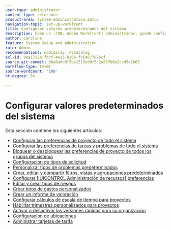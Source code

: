 ```yaml
---
user-type: administrator
content-type: reference
product-area: system-administration;setup
navigation-topic: set-up-workfront
title: Configurar valores predeterminados del sistema
description: Como un [!DNL Adobe Workfront] administrador, puede configurar los valores predeterminados del sistema, como las preferencias de todos los proyectos que creen los usuarios.
author: Caroline
feature: System Setup and Administration
role: Admin
recommendations: noDisplay, noCatalog
exl-id: 0ea1722b-fbcf-4e13-b206-f954877076cf
source-git-commit: 86a0a9ddf5be1515ed8f5c2a537b0e2ccd5a1b63
workflow-type: tm+mt
source-wordcount: '108'
ht-degree: 5%

---
```


# Configurar valores predeterminados del sistema

Esta sección contiene los siguientes artículos:

* [Configurar las preferencias de proyecto de todo el sistema](../../../administration-and-setup/set-up-workfront/configure-system-defaults/set-project-preferences.md)
* [Configurar las preferencias de tareas y problemas de todo el sistema](../../../administration-and-setup/set-up-workfront/configure-system-defaults/set-task-issue-preferences.md)
* [Bloquear o desbloquear las preferencias de proyecto de todos los grupos del sistema](../../../administration-and-setup/set-up-workfront/configure-system-defaults/lock-or-unlock-project-preferences-for-groups-system.md)
* [Configuración de tipos de solicitud](../../../administration-and-setup/set-up-workfront/configure-system-defaults/configure-request-types.md)
* [Personalizar tipos de problemas predeterminados](../../../administration-and-setup/set-up-workfront/configure-system-defaults/customize-default-issue-types.md)
* [Crear, editar y compartir filtros, vistas y agrupaciones predeterminados](../../../administration-and-setup/set-up-workfront/configure-system-defaults/create-and-share-default-fvgs.md)
* [Configurar [!UICONTROL Administración de recursos] preferencias](../../../administration-and-setup/set-up-workfront/configure-system-defaults/configure-resource-mgmt-preferences.md)
* [Editar y crear tipos de riesgos](../../../administration-and-setup/set-up-workfront/configure-system-defaults/edit-create-risk-types.md)
* [Crear tipos de gastos personalizados](../../../administration-and-setup/set-up-workfront/configure-system-defaults/create-custom-expense-types.md)
* [Crear un informe de valoración](../../../administration-and-setup/set-up-workfront/configure-system-defaults/create-scorecard.md)
* [Configurar cálculos de escala de tiempo para proyectos](../../../administration-and-setup/set-up-workfront/configure-system-defaults/configure-timeline-recalculations-projects.md)
* [Habilitar trimestres personalizados para proyectos](../../../administration-and-setup/set-up-workfront/configure-system-defaults/enable-custom-quarters-projects.md)
* [Activar o desactivar las versiones rápidas para su organización](../../../administration-and-setup/set-up-workfront/configure-system-defaults/enable-fast-release-process.md)
* [Configuración de ubicaciones](/help/quicksilver/administration-and-setup/set-up-workfront/configure-system-defaults/configure-locations.md)
* [Administrar tarjetas de tarifa](/help/quicksilver/administration-and-setup/set-up-workfront/configure-system-defaults/manage-rate-cards.md)
